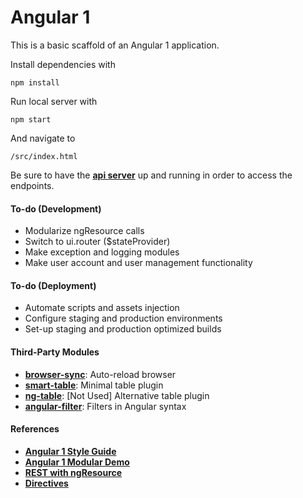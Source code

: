# Angular 1
This is a basic scaffold of an Angular 1 application.

Install dependencies with 
```
npm install
```

Run local server with
```
npm start 
```

And navigate to
```
/src/index.html
```

Be sure to have the [**api server**](https://github.com/pank879/quoteBackend) up and running in order to access the endpoints.

#### To-do (Development)
- Modularize ngResource calls
- Switch to ui.router ($stateProvider)
- Make exception and logging modules
- Make user account and user management functionality

#### To-do (Deployment)
- Automate scripts and assets injection
- Configure staging and production environments
- Set-up staging and production optimized builds

#### Third-Party Modules
- [**browser-sync**](https://www.browsersync.io/): Auto-reload browser
- [**smart-table**](http://lorenzofox3.github.io/smart-table-website/): Minimal table plugin
- [**ng-table**](http://ng-table.com/#/): [Not Used] Alternative table plugin
- [**angular-filter**](https://github.com/a8m/angular-filter): Filters in Angular syntax

#### References
- [**Angular 1 Style Guide**](https://github.com/johnpapa/angular-styleguide/blob/master/a1/README.md)
- [**Angular 1 Modular Demo**](https://github.com/johnpapa/ng-demos/tree/master/modular)
- [**REST with ngResource**](https://devdactic.com/improving-rest-with-ngresource/)
- [**Directives**](http://weblogs.asp.net/dwahlin/creating-custom-angularjs-directives-part-i-the-fundamentals)
